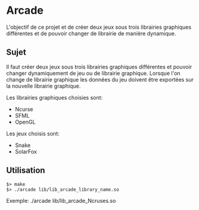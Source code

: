 Arcade
======

L'objectif de ce projet et de créer deux jeux sous trois librairies graphiques différentes et de pouvoir changer de librairie de manière dynamique.

Sujet
-----

Il faut créer deux jeux sous trois librairies graphiques différentes et pouvoir changer dynamiquement de jeu ou de librairie graphique. Lorsque l'on change de librairie graphique les données du jeu doivent être exportées sur la nouvelle librairie graphique.

Les librairies graphiques choisies sont: 
- Ncurse
- SFML
- OpenGL

Les jeux choisis sont:
- Snake
- SolarFox

Utilisation
-----------

```
$> make
$> ./arcade lib/lib_arcade_library_name.so
```

Exemple: ./arcade lib/lib_arcade_Ncruses.so
